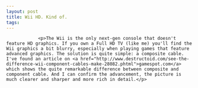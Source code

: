 ```yaml
---
layout: post
title: Wii HD. Kind of.
tags:
---
```



                <p>The Wii is the only next-gen console that doesn't feature HD graphics. If you own a Full HD TV (like me) you'll find the Wii graphics a bit blurry, especially when playing games that feature advanced graphics. The solution is quite simple: a composite cable. I've found an article on <a href="http://www.destructoid.com/see-the-difference-wii-component-cables-make-28082.phtml">gamespot.com</a> which shows the quite remarkable difference between composite and component cable. And I can confirm the advancement, the picture is much clearer and sharper and more rich in detail.</p>
